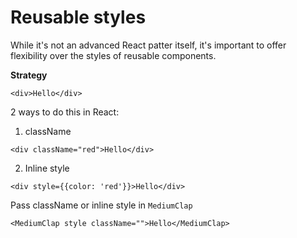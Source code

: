 # Reusable styles

While it's not an advanced React patter itself, it's important to offer flexibility over the styles of reusable components.

**Strategy**

```
<div>Hello</div>
```

2 ways to do this in React:

1. className

```
<div className="red">Hello</div>
```

2. Inline style

```
<div style={{color: 'red'}}>Hello</div>
```

Pass className or inline style in `MediumClap`

```
<MediumClap style className="">Hello</MediumClap>
```
